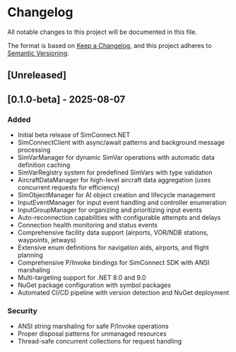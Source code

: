 # Changelog

All notable changes to this project will be documented in this file.

The format is based on [Keep a Changelog](https://keepachangelog.com/en/1.0.0/),
and this project adheres to [Semantic Versioning](https://semver.org/spec/v2.0.0.html).

## [Unreleased]

## [0.1.0-beta] - 2025-08-07

### Added

-   Initial beta release of SimConnect.NET
-   SimConnectClient with async/await patterns and background message processing
-   SimVarManager for dynamic SimVar operations with automatic data definition caching
-   SimVarRegistry system for predefined SimVars with type validation
-   AircraftDataManager for high-level aircraft data aggregation (uses concurrent requests for efficiency)
-   SimObjectManager for AI object creation and lifecycle management
-   InputEventManager for input event handling and controller enumeration
-   InputGroupManager for organizing and prioritizing input events
-   Auto-reconnection capabilities with configurable attempts and delays
-   Connection health monitoring and status events
-   Comprehensive facility data support (airports, VOR/NDB stations, waypoints, jetways)
-   Extensive enum definitions for navigation aids, airports, and flight planning
-   Comprehensive P/Invoke bindings for SimConnect SDK with ANSI marshaling
-   Multi-targeting support for .NET 8.0 and 9.0
-   NuGet package configuration with symbol packages
-   Automated CI/CD pipeline with version detection and NuGet deployment

### Security

-   ANSI string marshaling for safe P/Invoke operations
-   Proper disposal patterns for unmanaged resources
-   Thread-safe concurrent collections for request handling

